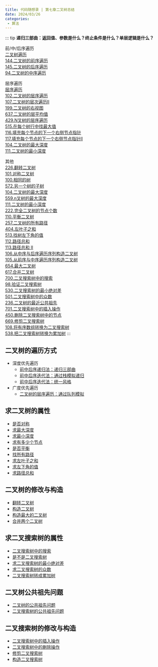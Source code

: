 ```yaml
---
title: 代码随想录 | 第七章二叉树总结
date: 2024/03/26
categories:
 - 算法
---
```

::: tip
**递归三部曲：返回值、参数是什么？终止条件是什么？单层逻辑是什么？**

前/中/后序遍历<br/>
[二叉树遍历](/blogs/algorithm/binary_tree_traversal.md)<br/>
[144.二叉树的前序遍历](/blogs/algorithm/leetcode144.md)<br/>
[145.二叉树的后序遍历](/blogs/algorithm/leetcode145.md)<br/>
[94.二叉树的中序遍历](/blogs/algorithm/leetcode94.md)

层序遍历<br/>
[层序遍历](/blogs/algorithm/binary_tree_traversal.md#层序遍历)<br/>
[102.二叉树的层序遍历](/blogs/algorithm/leetcode102.md)<br/>
[107.二叉树的层次遍历II](/blogs/algorithm/leetcode107.md)<br/>
[199.二叉树的右视图](/blogs/algorithm/leetcode199.md)<br/>
[637.二叉树的层平均值](/blogs/algorithm/leetcode637.md)<br/>
[429.N叉树的层序遍历](/blogs/algorithm/leetcode429.md)<br/>
[515.在每个树行中找最大值](/blogs/algorithm/leetcode515.md)<br/>
[116.填充每个节点的下一个右侧节点指针](/blogs/algorithm/leetcode116.md)<br/>
[117.填充每个节点的下一个右侧节点指针II](/blogs/algorithm/leetcode117.md)<br/>
[104.二叉树的最大深度](/blogs/algorithm/leetcode104.md)<br/>
[111.二叉树的最小深度](/blogs/algorithm/leetcode111.md)

其他<br/>
[226.翻转二叉树](/blogs/algorithm/leetcode226.md)<br/>
[101.对称二叉树](/blogs/algorithm/leetcode101.md)<br/>
[100.相同的树](/blogs/algorithm/leetcode100.md)<br/>
[572.另一个树的子树](/blogs/algorithm/leetcode572.md)<br/>
[104.二叉树的最大深度](/blogs/algorithm/leetcode104.md)<br/>
[559.n叉树的最大深度](/blogs/algorithm/leetcode559.md)<br/>
[111.二叉树的最小深度](/blogs/algorithm/leetcode111.md)<br/>
[222.完全二叉树的节点个数](/blogs/algorithm/leetcode222.md)<br/>
[110.平衡二叉树](/blogs/algorithm/leetcode110.md)<br/>
[257.二叉树的所有路径](/blogs/algorithm/leetcode257.md)<br/>
[404.左叶子之和](/blogs/algorithm/leetcode404.md)<br/>
[513.找树左下角的值](/blogs/algorithm/leetcode513.md)<br/>
[112.路径总和](/blogs/algorithm/leetcode112.md)<br/>
[113.路径总和 II](/blogs/algorithm/leetcode113.md)<br/>
[106.从中序与后序遍历序列构造二叉树](/blogs/algorithm/leetcode106.md)<br/>
[105.从前序与中序遍历序列构造二叉树](/blogs/algorithm/leetcode105.md)<br/>
[654.最大二叉树](/blogs/algorithm/leetcode654.md)<br/>
[617.合并二叉树](/blogs/algorithm/leetcode617.md)<br/>
[700.二叉搜索树中的搜索](/blogs/algorithm/leetcode700.md)<br/>
[98.验证二叉搜索树](/blogs/algorithm/leetcode98.md)<br/>
[530.二叉搜索树的最小绝对差](/blogs/algorithm/leetcode530.md)<br/>
[501.二叉搜索树中的众数](/blogs/algorithm/leetcode501.md)<br/>
[236.二叉树的最近公共祖先](/blogs/algorithm/leetcode236.md)<br/>
[701.二叉搜索树中的插入操作](/blogs/algorithm/leetcode701.md)<br/>
[450.删除二叉搜索树中的节点](/blogs/algorithm/leetcode450.md)<br/>
[669.修剪二叉搜索树](/blogs/algorithm/leetcode669.md)<br/>
[108.将有序数组转换为二叉搜索树](/blogs/algorithm/leetcode108.md)<br/>
[538.把二叉搜索树转换为累加树](/blogs/algorithm/leetcode538.md)
:::

## 二叉树的遍历方式
- 深度优先遍历
    - [前中后序递归法：递归三部曲](/blogs/algorithm/binary_tree_traversal.md#递归遍历)
    - [前中后序迭代法：通过栈模拟递归](/blogs/algorithm/binary_tree_traversal.md#迭代遍历)
    - [前中后序迭代法：统一风格](/blogs/algorithm/binary_tree_traversal.md#统一迭代标记法)
- 广度优先遍历
    - [二叉树的层序遍历：通过队列模拟](/blogs/algorithm/binary_tree_traversal.md#层序遍历)

## 求二叉树的属性
- [是否对称](/blogs/algorithm/leetcode101.md)
- [求最大深度](/blogs/algorithm/leetcode104.md)
- [求最小深度](/blogs/algorithm/leetcode111.md)
- [求有多少个节点](/blogs/algorithm/leetcode222.md)
- [是否平衡](/blogs/algorithm/leetcode110.md)
- [找所有路径](/blogs/algorithm/leetcode257.md)
- [求左叶子之和](/blogs/algorithm/leetcode404.md)
- [求左下角的值](/blogs/algorithm/leetcode513.md)
- [求路径总和](/blogs/algorithm/leetcode112.md)

## 二叉树的修改与构造
- [翻转二叉树](/blogs/algorithm/leetcode226.md)
- [构造二叉树](/blogs/algorithm/leetcode106.md)
- [构造最大的二叉树](/blogs/algorithm/leetcode654.md)
- [合并两个二叉树](/blogs/algorithm/leetcode617.md)

## 求二叉搜索树的属性
- [二叉搜索树中的搜索](/blogs/algorithm/leetcode700.md)
- [是不是二叉搜索树](/blogs/algorithm/leetcode98.md)
- [求二叉搜索树的最小绝对差](/blogs/algorithm/leetcode530.md)
- [求二叉搜索树的众数](/blogs/algorithm/leetcode501.md)
- [二叉搜索树转成累加树](/blogs/algorithm/leetcode538.md)

## 二叉树公共祖先问题
- [二叉树的公共祖先问题](/blogs/algorithm/leetcode236.md)
- [二叉搜索树的公共祖先问题](/blogs/algorithm/leetcode235.md)

## 二叉搜索树的修改与构造
- [二叉搜索树中的插入操作](/blogs/algorithm/leetcode701.md)
- [二叉搜索树中的删除操作](/blogs/algorithm/leetcode450.md)
- [修剪二叉搜索树](/blogs/algorithm/leetcode669.md)
- [构造二叉搜索树](/blogs/algorithm/leetcode108.md)
